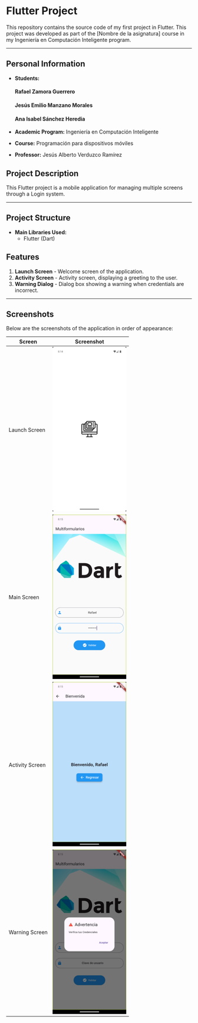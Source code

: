# Flutter Project

This repository contains the source code of my first project in Flutter. This project was developed as part of the [Nombre de la asignatura] course in my Ingeniería en Computación Inteligente program.

---

## Personal Information

- **Students:** 
  #### Rafael Zamora Guerrero
  #### Jesús Emilio Manzano Morales
  #### Ana Isabel Sánchez Heredia 

- **Academic Program:** Ingeniería en Computación Inteligente

- **Course:** Programación para dispositivos móviles

- **Professor:** Jesús Alberto Verduzco Ramírez

## Project Description

This Flutter project is a mobile application for managing multiple screens through a Login system.

---

## Project Structure

- **Main Libraries Used:**
  - Flutter (Dart)

## Features

1. **Launch Screen** - Welcome screen of the application.
2. **Activity Screen** - Activity screen, displaying a greeting to the user.
3. **Warning Dialog** - Dialog box showing a warning when credentials are incorrect.

---

## Screenshots

Below are the screenshots of the application in order of appearance:

| Screen | Screenshot |
|----------|-----------|
| Launch Screen | <img src="screenshots/launch.png" width="200"> |
| Main Screen   | <img src="screenshots/main.png" width="200"> |
| Activity Screen | <img src="screenshots/activity.png" width="200"> |
| Warning Screen  | <img src="screenshots/warning.png" width="200"> |
